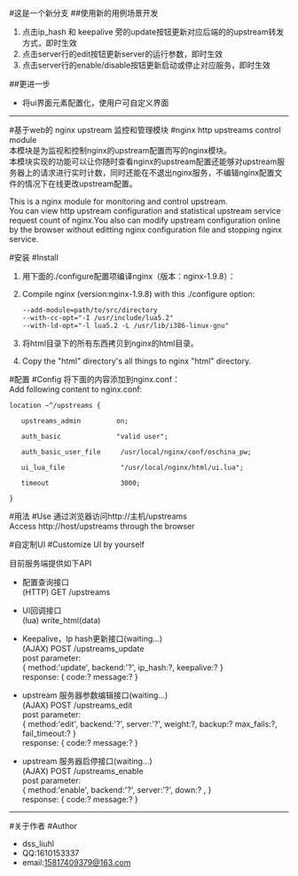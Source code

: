 #这是一个新分支
##使用新的用例场景开发
1. 点击ip_hash 和 keepalive 旁的update按钮更新对应后端的的upstream转发方式，即时生效
2. 点击server行的edit按钮更新server的运行参数，即时生效
3. 点击server行的enable/disable按钮更新启动或停止对应服务，即时生效

##更进一步
* 将ui界面元素配置化，使用户可自定义界面
  
  
---------------------  

  
#基于web的 nginx upstream 监控和管理模块
#nginx http upstreams control module  
本模块是为监视和控制nginx的upstream配置而写的nginx模块。  
本模块实现的功能可以让你随时查看nginx的upstream配置还能够对upstream服务器上的请求进行实时计数，同时还能在不退出nginx服务，不编辑nginx配置文件的情况下在线更改upstream配置。  

This is a nginx module for monitoring and control upstream.  
You can view http upstream configuration and statistical upstream service request count of nginx.You also can modify upstream configuration online by the browser without editting nginx configuration file and stopping nginx service. 
  
 
#安装
#Install
1. 用下面的./configure配置项编译nginx（版本：nginx-1.9.8）：  
1. Compile nginx (version:nginx-1.9.8) with this ./configure option:     

       --add-module=path/to/src/directory   
       --with-cc-opt="-I /usr/include/lua5.2"   
       --with-ld-opt="-l lua5.2 -L /usr/lib/i386-linux-gnu"    

2. 将html目录下的所有东西拷贝到nginx的html目录。  
2. Copy the "html" directory's all things to nginx "html" directory.

#配置
#Config 
   将下面的内容添加到nginx.conf：  
   Add following content to nginx.conf:

    location ~^/upstreams {    

       upstreams_admin         on;    

       auth_basic              "valid user";    

       auth_basic_user_file     /usr/local/nginx/conf/oschina_pw;
        
       ui_lua_file              "/usr/local/nginx/html/ui.lua";
        
       timeout                  3000;
         
    }

#用法
#Use
   通过浏览器访问http://主机/upstreams  
   Access http://host/upstreams through the browser


#自定制UI
#Customize UI by yourself  

目前服务端提供如下API  
  
   * 配置查询接口    
   (HTTP) GET /upstreams

   * UI回调接口    
   (lua) write_html(data)  

   * Keepalive，Ip hash更新接口(waiting...)  
   (AJAX) POST /upstreams_update  
     post parameter:  
     {
       method:'update',
       backend:'?',
       ip_hash:?,
       keepalive:?
     }  
     response:
     {
        code:?
        message:?
     }
    

   * upstream 服务器参数编辑接口(waiting...)    
   (AJAX) POST /upstreams_edit  
     post parameter:    
     {
        method:'edit',
        backend:'?',
        server:'?',
        weight:?,
        backup:?
        max_fails:?,
        fail_timeout:?
     }  
     response:
     {
        code:?
        message:?
     }
  
   * upstream 服务器启停接口(waiting...)   
   (AJAX) POST /upstreams_enable   
     post parameter:   
     {
        method:'enable',
        backend:'?',
        server:'?',
        down:? ,
     }  
     response:
     {
        code:?
        message:?
     }

--- 

#关于作者
#Author
* dss_liuhl 
* QQ:1610153337 
* email:15817409379@163.com